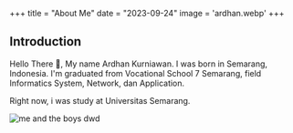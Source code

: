 +++
title = "About Me"
date = "2023-09-24"
image = 'ardhan.webp'
+++

## Introduction

Hello There 🤗, My name Ardhan Kurniawan. I was born in Semarang, Indonesia. I'm graduated from Vocational School 7 Semarang, field Informatics System, Network, dan Application.

Right now, i was study at Universitas Semarang.

![me and the boys](/images/sabtu/listen_music.webp)
dwd